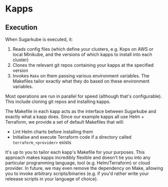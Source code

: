 # Kapps

## Execution
When Sugarkube is executed, it:

1. Reads config files (which define your clusters, e.g. Kops on AWS or local Minikube, and the versions of which kapps to install into each cluster) 
1. Clones the relevant git repos containing your kapps at the specified version
1. Invokes `Make` on them passing various environment variables. The Makefiles tailor exactly what they do based on these environment variables. 

Most operations are run in parallel for speed (although that's configurable). This include cloning git repos and installing kapps.

The Makefile in each kapp acts as the interface between Sugarkube and exactly what a kapp does. Since our example kapps all use Helm + Terraform, we provide a set of default Makefiles that will:

* Lint Helm charts before installing them
* Initialise and execute Terraform code if a directory called `terraform_<provider>` exists

It's up to you to tailor each kapp's Makefile for your purposes. This approach makes kapps incredibly flexible and doesn't tie you into any particular programming language, tool (e.g. Helm/Terraform) or cloud provider. In future, we may even remove the dependency on Make, allowing you to invoke arbitrary scripts/binaries (e.g. if you'd rather write your releease scripts in your language of choice).